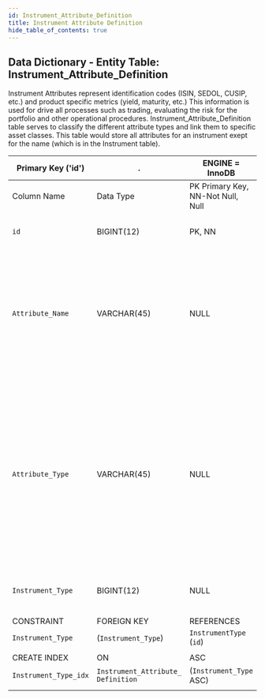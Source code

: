 ```yaml
---
id: Instrument_Attribute_Definition
title: Instrument Attribute Definition
hide_table_of_contents: true
---
```


## Data Dictionary - Entity Table: Instrument_Attribute_Definition

Instrument Attributes represent identification codes (ISIN, SEDOL, CUSIP, etc.) and product specific metrics (yield, maturity, etc.) This information is used for drive all processes such as trading, evaluating the risk for the portfolio and other operational procedures. Instrument_Attribute_Definition table serves to classify the different attribute types and link them to specific asset classes. 
This table would store all attributes for an instrument exept for the name (which is in the Instrument table).

| Primary Key ('id')|.|ENGINE = InnoDB|.|.|
|---|---|---|---|---|
|Column Name|Data Type|PK Primary Key, NN-Not Null, Null|Example|Comments|
||
|`id`|BIGINT(12)|PK, NN|1|PrimaryKey-ID, Not Null (auto creates)|
|`Attribute_Name`|VARCHAR(45)|NULL|FIGI, ISIN, Ticker, Credit Rating, Duration|Name of the Attribute. It can represent identification codes (ISIN, SEDOL), corporate ratings (Fitch, S&P), product specific metrics (market cap,maturity, duration) , etc.|
|`Attribute_Type`|VARCHAR(45)|NULL|Attribute type allows flexible grouping the attributes based on the purpose it serves within the organization, i.e Market (describing the market on which the instrument is traded), Trading&Settlement (facilitating the trading process), Corporate&Legal (describing the company or legal entity), etc.|
|`Instrument_Type`|BIGINT(12)|NULL|1|Instrument Type id,  see Insturment_Type Table.|
||
|CONSTRAINT|FOREIGN KEY|REFERENCES|ON DELETE|ON UPDATE|
|`Instrument_Type`|(`Instrument_Type`)|`InstrumentType` (`id`)| NO ACTION|NO ACTION|
||
|CREATE INDEX|ON|ASC|VISIBLE|.|
|`Instrument_Type_idx` |`Instrument_Attribute_ Definition` | (`Instrument_Type` ASC) | VISIBLE|.|
||

